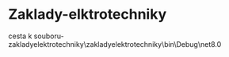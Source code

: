 # Zaklady-elktrotechniky
cesta k souboru- zakladyelektrotechniky\zakladyelektrotechniky\bin\Debug\net8.0
